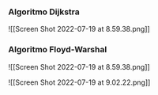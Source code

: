 

### Algoritmo Dijkstra

![[Screen Shot 2022-07-19 at 8.59.38.png]]

### Algoritmo Floyd-Warshal
 ![[Screen Shot 2022-07-19 at 8.59.38.png]]

![[Screen Shot 2022-07-19 at 9.02.22.png]]
